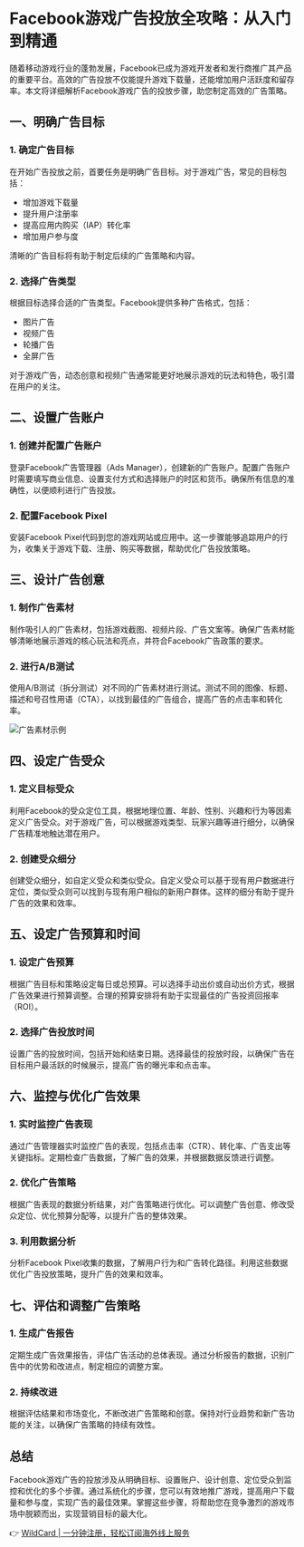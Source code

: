 # Facebook游戏广告投放全攻略：从入门到精通

随着移动游戏行业的蓬勃发展，Facebook已成为游戏开发者和发行商推广其产品的重要平台。高效的广告投放不仅能提升游戏下载量，还能增加用户活跃度和留存率。本文将详细解析Facebook游戏广告的投放步骤，助您制定高效的广告策略。

## 一、明确广告目标

### 1. 确定广告目标

在开始广告投放之前，首要任务是明确广告目标。对于游戏广告，常见的目标包括：

- 增加游戏下载量
- 提升用户注册率
- 提高应用内购买（IAP）转化率
- 增加用户参与度

清晰的广告目标将有助于制定后续的广告策略和内容。

### 2. 选择广告类型

根据目标选择合适的广告类型。Facebook提供多种广告格式，包括：

- 图片广告
- 视频广告
- 轮播广告
- 全屏广告

对于游戏广告，动态创意和视频广告通常能更好地展示游戏的玩法和特色，吸引潜在用户的关注。

## 二、设置广告账户

### 1. 创建并配置广告账户

登录Facebook广告管理器（Ads Manager），创建新的广告账户。配置广告账户时需要填写商业信息、设置支付方式和选择账户的时区和货币。确保所有信息的准确性，以便顺利进行广告投放。

### 2. 配置Facebook Pixel

安装Facebook Pixel代码到您的游戏网站或应用中。这一步骤能够追踪用户的行为，收集关于游戏下载、注册、购买等数据，帮助优化广告投放策略。

## 三、设计广告创意

### 1. 制作广告素材

制作吸引人的广告素材，包括游戏截图、视频片段、广告文案等。确保广告素材能够清晰地展示游戏的核心玩法和亮点，并符合Facebook广告政策的要求。

### 2. 进行A/B测试

使用A/B测试（拆分测试）对不同的广告素材进行测试。测试不同的图像、标题、描述和号召性用语（CTA），以找到最佳的广告组合，提高广告的点击率和转化率。

![广告素材示例](https://bbtdd.com/img/74003005871328.webp)

## 四、设定广告受众

### 1. 定义目标受众

利用Facebook的受众定位工具，根据地理位置、年龄、性别、兴趣和行为等因素定义广告受众。对于游戏广告，可以根据游戏类型、玩家兴趣等进行细分，以确保广告精准地触达潜在用户。

### 2. 创建受众细分

创建受众细分，如自定义受众和类似受众。自定义受众可以基于现有用户数据进行定位，类似受众则可以找到与现有用户相似的新用户群体。这样的细分有助于提升广告的效果和效率。

## 五、设定广告预算和时间

### 1. 设定广告预算

根据广告目标和策略设定每日或总预算。可以选择手动出价或自动出价方式，根据广告效果进行预算调整。合理的预算安排将有助于实现最佳的广告投资回报率（ROI）。

### 2. 选择广告投放时间

设置广告的投放时间，包括开始和结束日期。选择最佳的投放时段，以确保广告在目标用户最活跃的时候展示，提高广告的曝光率和点击率。

## 六、监控与优化广告效果

### 1. 实时监控广告表现

通过广告管理器实时监控广告的表现，包括点击率（CTR）、转化率、广告支出等关键指标。定期检查广告数据，了解广告的效果，并根据数据反馈进行调整。

### 2. 优化广告策略

根据广告表现的数据分析结果，对广告策略进行优化。可以调整广告创意、修改受众定位、优化预算分配等，以提升广告的整体效果。

### 3. 利用数据分析

分析Facebook Pixel收集的数据，了解用户行为和广告转化路径。利用这些数据优化广告投放策略，提升广告的效果和效率。

## 七、评估和调整广告策略

### 1. 生成广告报告

定期生成广告效果报告，评估广告活动的总体表现。通过分析报告的数据，识别广告中的优势和改进点，制定相应的调整方案。

### 2. 持续改进

根据评估结果和市场变化，不断改进广告策略和创意。保持对行业趋势和新广告功能的关注，以确保广告策略的持续有效性。

## 总结

Facebook游戏广告的投放涉及从明确目标、设置账户、设计创意、定位受众到监控和优化的多个步骤。通过系统化的步骤，您可以有效地推广游戏，提高用户下载量和参与度，实现广告的最佳效果。掌握这些步骤，将帮助您在竞争激烈的游戏市场中脱颖而出，实现营销目标的最大化。

👉 [WildCard | 一分钟注册，轻松订阅海外线上服务](https://bbtdd.com/WildCard)